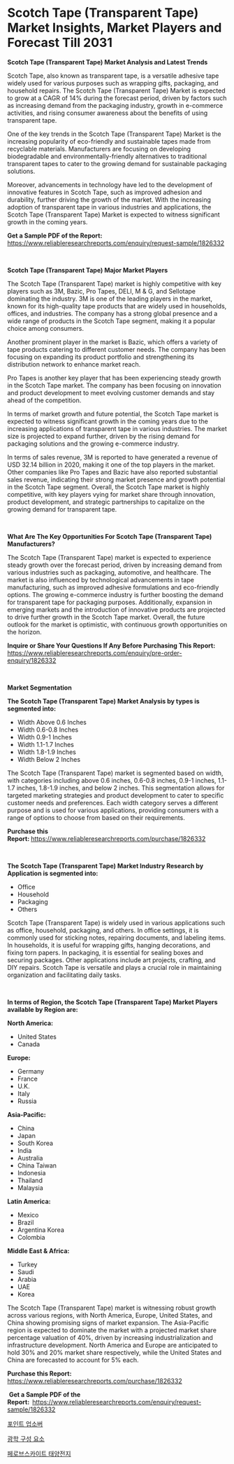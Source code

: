 <p><h1>Scotch Tape (Transparent Tape) Market Insights, Market Players and Forecast Till 2031</h1></p><p><strong>Scotch Tape (Transparent Tape) Market Analysis and Latest Trends</strong></p>
<p><p>Scotch Tape, also known as transparent tape, is a versatile adhesive tape widely used for various purposes such as wrapping gifts, packaging, and household repairs. The Scotch Tape (Transparent Tape) Market is expected to grow at a CAGR of 14% during the forecast period, driven by factors such as increasing demand from the packaging industry, growth in e-commerce activities, and rising consumer awareness about the benefits of using transparent tape.</p><p>One of the key trends in the Scotch Tape (Transparent Tape) Market is the increasing popularity of eco-friendly and sustainable tapes made from recyclable materials. Manufacturers are focusing on developing biodegradable and environmentally-friendly alternatives to traditional transparent tapes to cater to the growing demand for sustainable packaging solutions.</p><p>Moreover, advancements in technology have led to the development of innovative features in Scotch Tape, such as improved adhesion and durability, further driving the growth of the market. With the increasing adoption of transparent tape in various industries and applications, the Scotch Tape (Transparent Tape) Market is expected to witness significant growth in the coming years.</p></p>
<p><strong>Get a Sample PDF of the Report:&nbsp;</strong> <a href="https://www.reliableresearchreports.com/enquiry/request-sample/1826332">https://www.reliableresearchreports.com/enquiry/request-sample/1826332</a></p>
<p>&nbsp;</p>
<p><strong>Scotch Tape (Transparent Tape) Major Market Players</strong></p>
<p><p>The Scotch Tape (Transparent Tape) market is highly competitive with key players such as 3M, Bazic, Pro Tapes, DELI, M & G, and Sellotape dominating the industry. 3M is one of the leading players in the market, known for its high-quality tape products that are widely used in households, offices, and industries. The company has a strong global presence and a wide range of products in the Scotch Tape segment, making it a popular choice among consumers.</p><p>Another prominent player in the market is Bazic, which offers a variety of tape products catering to different customer needs. The company has been focusing on expanding its product portfolio and strengthening its distribution network to enhance market reach.</p><p>Pro Tapes is another key player that has been experiencing steady growth in the Scotch Tape market. The company has been focusing on innovation and product development to meet evolving customer demands and stay ahead of the competition.</p><p>In terms of market growth and future potential, the Scotch Tape market is expected to witness significant growth in the coming years due to the increasing applications of transparent tape in various industries. The market size is projected to expand further, driven by the rising demand for packaging solutions and the growing e-commerce industry.</p><p>In terms of sales revenue, 3M is reported to have generated a revenue of USD 32.14 billion in 2020, making it one of the top players in the market. Other companies like Pro Tapes and Bazic have also reported substantial sales revenue, indicating their strong market presence and growth potential in the Scotch Tape segment. Overall, the Scotch Tape market is highly competitive, with key players vying for market share through innovation, product development, and strategic partnerships to capitalize on the growing demand for transparent tape.</p></p>
<p>&nbsp;</p>
<p><strong>What Are The Key Opportunities For Scotch Tape (Transparent Tape) Manufacturers?</strong></p>
<p><p>The Scotch Tape (Transparent Tape) market is expected to experience steady growth over the forecast period, driven by increasing demand from various industries such as packaging, automotive, and healthcare. The market is also influenced by technological advancements in tape manufacturing, such as improved adhesive formulations and eco-friendly options. The growing e-commerce industry is further boosting the demand for transparent tape for packaging purposes. Additionally, expansion in emerging markets and the introduction of innovative products are projected to drive further growth in the Scotch Tape market. Overall, the future outlook for the market is optimistic, with continuous growth opportunities on the horizon.</p></p>
<p><strong>Inquire or Share Your Questions If Any Before Purchasing This Report:</strong> <a href="https://www.reliableresearchreports.com/enquiry/pre-order-enquiry/1826332">https://www.reliableresearchreports.com/enquiry/pre-order-enquiry/1826332</a></p>
<p>&nbsp;</p>
<p><strong>Market Segmentation</strong></p>
<p><strong>The Scotch Tape (Transparent Tape) Market Analysis by types is segmented into:</strong></p>
<p><ul><li>Width Above 0.6 Inches</li><li>Width 0.6-0.8 Inches</li><li>Width 0.9-1 Inches</li><li>Width 1.1-1.7 Inches</li><li>Width 1.8-1.9 Inches</li><li>Width Below 2 Inches</li></ul></p>
<p><p>The Scotch Tape (Transparent Tape) market is segmented based on width, with categories including above 0.6 inches, 0.6-0.8 inches, 0.9-1 inches, 1.1-1.7 inches, 1.8-1.9 inches, and below 2 inches. This segmentation allows for targeted marketing strategies and product development to cater to specific customer needs and preferences. Each width category serves a different purpose and is used for various applications, providing consumers with a range of options to choose from based on their requirements.</p></p>
<p><strong>Purchase this Report:&nbsp;</strong><a href="https://www.reliableresearchreports.com/purchase/1826332">https://www.reliableresearchreports.com/purchase/1826332</a></p>
<p>&nbsp;</p>
<p><strong>The Scotch Tape (Transparent Tape) Market Industry Research by Application is segmented into:</strong></p>
<p><ul><li>Office</li><li>Household</li><li>Packaging</li><li>Others</li></ul></p>
<p><p>Scotch Tape (Transparent Tape) is widely used in various applications such as office, household, packaging, and others. In office settings, it is commonly used for sticking notes, repairing documents, and labeling items. In households, it is useful for wrapping gifts, hanging decorations, and fixing torn papers. In packaging, it is essential for sealing boxes and securing packages. Other applications include art projects, crafting, and DIY repairs. Scotch Tape is versatile and plays a crucial role in maintaining organization and facilitating daily tasks.</p></p>
<p>&nbsp;</p>
<p><strong>In terms of Region, the Scotch Tape (Transparent Tape) Market Players available by Region are:</strong></p>
<p>
    <p> <strong> North America: </strong>
        <ul>
            <li>United States</li>
            <li>Canada</li>
        </ul>
        </p> 
    <p> <strong> Europe: </strong>
        <ul>
            <li>Germany</li>
            <li>France</li>
            <li>U.K.</li>
            <li>Italy</li>
            <li>Russia</li>
        </ul>
        </p> 
    <p> <strong> Asia-Pacific: </strong>
        <ul>
            <li>China</li>
            <li>Japan</li>
            <li>South Korea</li>
            <li>India</li>
            <li>Australia</li>
            <li>China Taiwan</li>
            <li>Indonesia</li>
            <li>Thailand</li>
            <li>Malaysia</li>
        </ul>
        </p> 
    <p> <strong> Latin America: </strong>
        <ul>
            <li>Mexico</li>
            <li>Brazil</li>
            <li>Argentina Korea</li>
            <li>Colombia</li>
        </ul>
        </p> 
    <p> <strong> Middle East & Africa: </strong>
        <ul>
            <li>Turkey</li>
            <li>Saudi</li>
            <li>Arabia</li>
            <li>UAE</li>
            <li>Korea</li>
        </ul>
    </p>
    </p>
<p><p>The Scotch Tape (Transparent Tape) market is witnessing robust growth across various regions, with North America, Europe, United States, and China showing promising signs of market expansion. The Asia-Pacific region is expected to dominate the market with a projected market share percentage valuation of 40%, driven by increasing industrialization and infrastructure development. North America and Europe are anticipated to hold 30% and 20% market share respectively, while the United States and China are forecasted to account for 5% each.</p></p>
<p><strong>Purchase this Report: </strong><a href="https://www.reliableresearchreports.com/purchase/1826332">https://www.reliableresearchreports.com/purchase/1826332</a></p>
<p>&nbsp;<strong>Get a Sample PDF of the Report:&nbsp;&nbsp;</strong><a href="https://www.reliableresearchreports.com/enquiry/request-sample/1826332">https://www.reliableresearchreports.com/enquiry/request-sample/1826332</a></p>
<p><strong></strong></p>
<p><p><a href="https://github.com/crfsywufhm81415/Market-Research-Report-List-1/blob/main/55574586527.md">포인트 업소버</a></p><p><a href="https://github.com/Skyleitney456456/Market-Research-Report-List-1/blob/main/65211916525.md">광학 구성 요소</a></p><p><a href="https://github.com/iansanftyord09878/Market-Research-Report-List-1/blob/main/53076046526.md">페로브스카이트 태양전지</a></p></p>